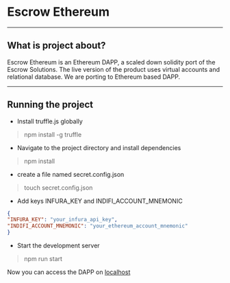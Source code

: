 # Escrow Ethereum

----
## What is project about?
Escrow Ethereum is an Ethereum DAPP, a scaled down solidity port of the Escrow Solutions. The live version of the product uses virtual accounts and relational database. We are porting to
 Ethereum based DAPP.

----
## Running the  project
* Install truffle.js globally

> npm install -g truffle

* Navigate to the project directory and install dependencies

> npm install

* create a file named secret.config.json

> touch secret.config.json

* Add keys INFURA\_KEY and INDIFI\_ACCOUNT\_MNEMONIC

```json
{
"INFURA_KEY": "your_infura_api_key",
"INDIFI_ACCOUNT_MNEMONIC": "your_ethereum_account_mnemonic"
}
```

*  Start the development server

> npm run start

Now you can access the DAPP on [localhost](http://localhost:3001)
